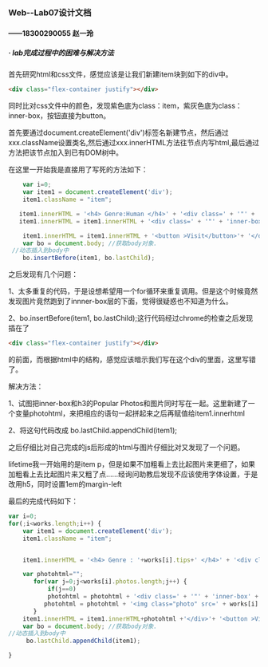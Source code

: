 ### Web--Lab07设计文档

#### ——18300290055 赵一玲

##### · lab完成过程中的困难与解决方法

首先研究html和css文件，感觉应该是让我们新建item块到如下的div中。

```html
<div class="flex-container justify"></div>
```

同时比对css文件中的颜色，发现紫色底为class：item，紫灰色底为class：inner-box，按钮直接为button。

首先要通过document.createElement('div')标签名新建节点，然后通过xxx.className设置类名,然后通过xxx.innerHTML方法往节点内写html,最后通过方法把该节点加入到已有DOM树中。

在这里一开始我是直接用了写死的方法如下：

```js
    var i=0;
    var item1 = document.createElement('div');
    item1.className = "item";

   item1.innerHTML = '<h4> Genre:Human </h4>' + '<div class=' + '"' + 'inner-box' + '"' + '>' + '<h3 style="display:inline">' + works[i].author + '</h3>' + '<p style="display:inline"> &nbsp&nbsp lifetime:' + works[i].lifetime + '</p></div>';
   item1.innerHTML = item1.innerHTML + '<div class=' + '"' + 'inner-box' + '"' + '>' + '<h3>Popular Photos</h3>' + '<img class="photo" src=' + works[i].photos[0] + '/>' + '<img class="photo" src=' + works[i].photos[1] + '/>' + '<img class="photo" src=' + works[i].photos[2] + '/>' + '</div>';

    item1.innerHTML = item1.innerHTML + '<button >Visit</button>'+ '</div>';
    var bo = document.body; //获取body对象.
 //动态插入到body中
    bo.insertBefore(item1, bo.lastChild);
```

之后发现有几个问题：

1、太多重复的代码，于是设想希望用一个for循环来重复调用。但是这个时候竟然发现图片竟然跑到了innner-box层的下面，觉得很疑惑也不知道为什么。

2、bo.insertBefore(item1, bo.lastChild);这行代码经过chrome的检查之后发现插在了

```html
<div class="flex-container justify"></div>
```

的前面，而根据html中的结构，感觉应该暗示我们写在这个div的里面，这里写错了。

解决方法：

1、试图把inner-box和h3的Popular Photos和图片同时写在一起。这里新建了一个变量photohtml，来把相应的语句一起拼起来之后再赋值给item1.innerhtml

2、将这句代码改成 bo.lastChild.appendChild(item1);



之后仔细比对自己完成的js后形成的html与图片仔细比对又发现了一个问题。

lifetime我一开始用的是item p，但是如果不加粗看上去比起图片来更细了，如果加粗看上去比起图片来又粗了点……经询问助教后发现不应该使用字体设置，于是改用h5，同时设置1em的margin-left

最后的完成代码如下：

```javascript
var i=0;
for(;i<works.length;i++) {
    var item1 = document.createElement('div');
    item1.className = "item";


    item1.innerHTML = '<h4> Genre : '+works[i].tips+' </h4>' + '<div class=' + '"' + 'inner-box' + '"' + '>' + '<h3 style="display:inline">' + works[i].author + '</h3>' + '<h5 style="display:inline;margin-left: 1em">lifetime:' + works[i].lifetime + '</p></div>';

    var photohtml="";
       for(var j=0;j<works[i].photos.length;j++) {
           if(j==0)
           photohtml = photohtml + '<div class=' + '"' + 'inner-box' + '"' + '>' + '<h3>Popular Photos</h3>';
          photohtml = photohtml + '<img class="photo" src=' + works[i].photos[j] + '/>';
       }
    item1.innerHTML = item1.innerHTML+photohtml +'</div>'+ '<button >Visit</button>'+'</div>';
    var bo = document.body; //获取body对象.
//动态插入到body中
     bo.lastChild.appendChild(item1);

}
```



